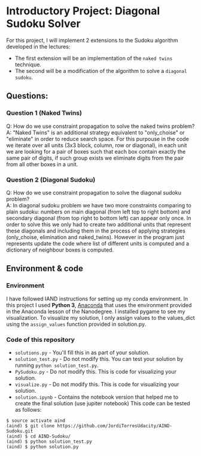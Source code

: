 # Introductory Project: Diagonal Sudoku Solver
For this project, I will implement 2 extensions to the Sudoku algorithm developed in the lectures:
* The first extension will be an implementation of the `naked twins` technique. 
* The second will be a modification of the algorithm to solve a `diagonal sudoku`.

## Questions:
### Question 1 (Naked Twins)
Q: How do we use constraint propagation to solve the naked twins problem?  
A: "Naked Twins" is an additional strategy equivalent to "only_choise" or "eliminate" in order to reduce search space. For this purpouse in the code we iterate over all units (3x3 block, column, row or diagonal), in each unit we are looking for a pair of boxes such that each box contain exactly the same pair of digits, if such group exists we eliminate digits from the pair from all other boxes in a unit.

### Question 2 (Diagonal Sudoku)
Q: How do we use constraint propagation to solve the diagonal sudoku problem?  
A: In diagonal sudoku problem we have two more constraints comparing to plain sudoku: numbers on main diagonal (from left top to right bottom) and secondary diagonal (from top right to bottom left) can appear only once. In order to solve this we only had to create two additional units that represent these diagonals and including them in the process of applying strategies (only_choise, elimination and naked_twins). However in the program just represents update the code where list of different units is computed and a dictionary of neighbour boxes is computed.



## Environment & code

### Environment
I have followed IAND instructions for setting up my conda environment. In this project I used **Python 3**, [Anaconda](https://www.continuum.io/downloads) that uses the environment provided in the Anaconda lesson of the Nanodegree. I installed pygame to see my visualization.  To visualize my solution, I only assign values to the values_dict using the ```assign_values``` function provided in solution.py.


### Code of this repository
* `solutions.py` - You'll fill this in as part of your solution.
* `solution_test.py` - Do not modify this. You can test your solution by running `python solution_test.py`.
* `PySudoku.py` - Do not modify this. This is code for visualizing your solution.
* `visualize.py` - Do not modify this. This is code for visualizing your solution.
* `solution.ipynb` - Contains the notebook version that helped me to create the final solution (use jupiter notebook)
This code can be tested as follows:
```
$ source activate aind
(aind) $ git clone https://github.com/JordiTorresUdacity/AIND-Sudoku.git
(aind) $ cd AIND-Sudoku/
(aind) $ python solution_test.py
(aind) $ python solution.py

```
